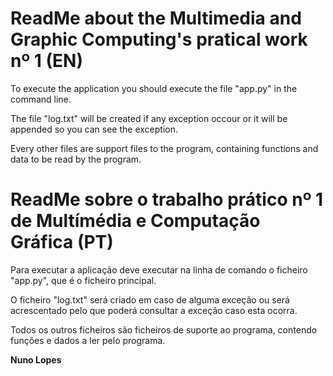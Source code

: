 # ReadMe about the Multimedia and Graphic Computing's pratical work nº 1 (EN)

To execute the application you should execute the file "app.py" in the command line.

The file "log.txt" will be created if any exception occour or it will be appended so you can see the exception.

Every other files are support files to the program, containing functions and data to be read by the program.

# ReadMe sobre o trabalho prático nº 1 de Multímédia e Computação Gráfica (PT)

Para executar a aplicação deve executar na linha de comando o ficheiro "app.py",
que é o ficheiro principal.

O ficheiro "log.txt" será criado em caso de alguma exceção ou será acrescentado pelo que poderá
consultar a exceção caso esta ocorra.

Todos os outros ficheiros são ficheiros de suporte ao programa, contendo funções e dados a ler
pelo programa.

**Nuno Lopes**